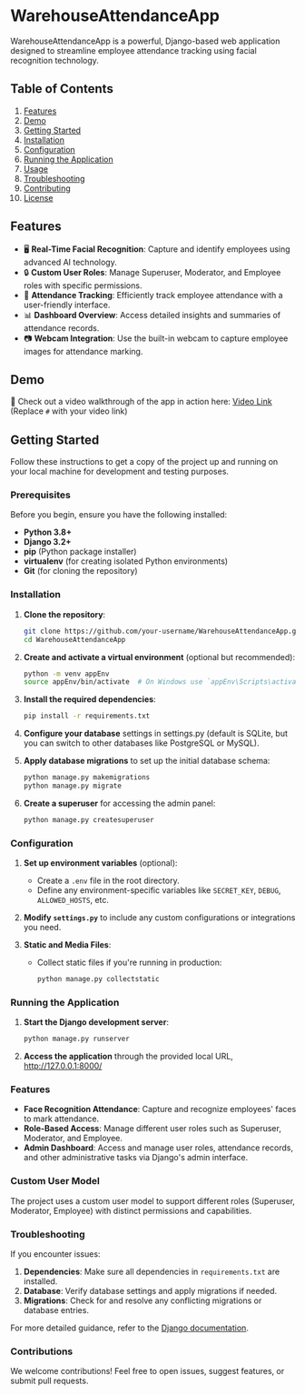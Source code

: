 # WarehouseAttendanceApp

WarehouseAttendanceApp is a powerful, Django-based web application designed to streamline employee attendance tracking using facial recognition technology.

## Table of Contents
1. [Features](#features)
2. [Demo](#demo)
3. [Getting Started](#getting-started)
4. [Installation](#installation)
5. [Configuration](#configuration)
6. [Running the Application](#running-the-application)
7. [Usage](#usage)
8. [Troubleshooting](#troubleshooting)
9. [Contributing](#contributing)
10. [License](#license)

## Features

- 🖥️ **Real-Time Facial Recognition**: Capture and identify employees using advanced AI technology.
- 🔒 **Custom User Roles**: Manage Superuser, Moderator, and Employee roles with specific permissions.
- 📅 **Attendance Tracking**: Efficiently track employee attendance with a user-friendly interface.
- 📊 **Dashboard Overview**: Access detailed insights and summaries of attendance records.
- 📷 **Webcam Integration**: Use the built-in webcam to capture employee images for attendance marking.

## Demo

🎥 Check out a video walkthrough of the app in action here: [Video Link](#) (Replace `#` with your video link)

## Getting Started

Follow these instructions to get a copy of the project up and running on your local machine for development and testing purposes.

### Prerequisites

Before you begin, ensure you have the following installed:
- **Python 3.8+**
- **Django 3.2+**
- **pip** (Python package installer)
- **virtualenv** (for creating isolated Python environments)
- **Git** (for cloning the repository)

### Installation

1. **Clone the repository**:

   ```bash
   git clone https://github.com/your-username/WarehouseAttendanceApp.git
   cd WarehouseAttendanceApp
   ```

2. **Create and activate a virtual environment** (optional but recommended):
   ```bash
   python -m venv appEnv
   source appEnv/bin/activate  # On Windows use `appEnv\Scripts\activate`
   ```

3. **Install the required dependencies**:

   ```bash
   pip install -r requirements.txt
   ```

4. **Configure your database** settings in settings.py (default is SQLite, but you can switch to other databases like PostgreSQL or MySQL).

5. **Apply database migrations** to set up the initial database schema:

   ```bash
   python manage.py makemigrations
   python manage.py migrate
   ```

6. **Create a superuser** for accessing the admin panel:

   ```bash
   python manage.py createsuperuser
   ```

### Configuration

1. **Set up environment variables** (optional):
   - Create a `.env` file in the root directory.
   - Define any environment-specific variables like `SECRET_KEY`, `DEBUG`, `ALLOWED_HOSTS`, etc.

2. **Modify `settings.py`** to include any custom configurations or integrations you need.

3. **Static and Media Files**:
   - Collect static files if you're running in production:

     ```bash
     python manage.py collectstatic
     ```

### Running the Application

1. **Start the Django development server**:

   ```bash
   python manage.py runserver
   ```

2. **Access the application** through the provided local URL, http://127.0.0.1:8000/

### Features

- **Face Recognition Attendance**: Capture and recognize employees' faces to mark attendance.
- **Role-Based Access**: Manage different user roles such as Superuser, Moderator, and Employee.
- **Admin Dashboard**: Access and manage user roles, attendance records, and other administrative tasks via Django's admin interface.

### Custom User Model

The project uses a custom user model to support different roles (Superuser, Moderator, Employee) with distinct permissions and capabilities.

### Troubleshooting

If you encounter issues:

1. **Dependencies**: Make sure all dependencies in `requirements.txt` are installed.
2. **Database**: Verify database settings and apply migrations if needed.
3. **Migrations**: Check for and resolve any conflicting migrations or database entries.

For more detailed guidance, refer to the [Django documentation](https://docs.djangoproject.com/).

### Contributions

We welcome contributions! Feel free to open issues, suggest features, or submit pull requests.
